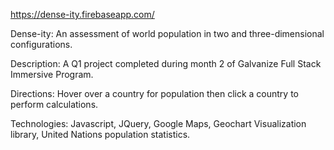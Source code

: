 https://dense-ity.firebaseapp.com/

Dense-ity: An assessment of world population in two and three-dimensional configurations.

Description: A Q1 project completed during month 2 of Galvanize Full Stack Immersive Program.

Directions: Hover over a country for population then click a country to perform calculations.

Technologies: Javascript, JQuery, Google Maps, Geochart Visualization library, United Nations population statistics.
